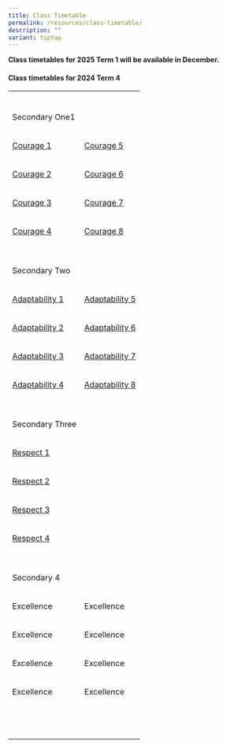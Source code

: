```yaml
---
title: Class Timetable
permalink: /resources/class-timetable/
description: ""
variant: tiptap
---
```

<p><strong>Class timetables for 2025 Term 1 will be available in December.</strong>
</p>
<h4><strong>Class timetables for 2024 Term 4</strong></h4>
<table style="minWidth: 50px">
<colgroup>
<col>
<col>
</colgroup>
<tbody>
<tr>
<th rowspan="1" colspan="1">
<p></p>
</th>
<th rowspan="1" colspan="1">
<p></p>
</th>
</tr>
<tr>
<td rowspan="1" colspan="1">
<p>Secondary One1</p>
</td>
<td rowspan="1" colspan="1">
<p></p>
</td>
</tr>
<tr>
<td rowspan="1" colspan="1">
<p><a href="/files/Timetable/timetable_courage1.pdf" rel="noopener noreferrer nofollow" target="_blank">Courage 1</a>
</p>
</td>
<td rowspan="1" colspan="1">
<p><a href="/files/Timetable/timetable_courage5.pdf" rel="noopener nofollow" target="_blank">Courage 5</a>
</p>
</td>
</tr>
<tr>
<td rowspan="1" colspan="1">
<p><a href="/files/Timetable/timetable_courage2.pdf" rel="noopener nofollow" target="_blank">Courage 2</a>
</p>
</td>
<td rowspan="1" colspan="1">
<p><a href="/files/Timetable/timetable_courage6.pdf" rel="noopener nofollow" target="_blank">Courage 6</a>
</p>
</td>
</tr>
<tr>
<td rowspan="1" colspan="1">
<p><a href="/files/Timetable/timetable_courage3.pdf" rel="noopener nofollow" target="_blank">Courage 3</a>
</p>
</td>
<td rowspan="1" colspan="1">
<p><a href="/files/Timetable/timetable_courage7.pdf" rel="noopener nofollow" target="_blank">Courage 7</a>
</p>
</td>
</tr>
<tr>
<td rowspan="1" colspan="1">
<p><a href="/files/Timetable/timetable_courage4.pdf" rel="noopener nofollow" target="_blank">Courage 4</a>
</p>
</td>
<td rowspan="1" colspan="1">
<p><a href="/files/Timetable/timetable_courage8.pdf" rel="noopener nofollow" target="_blank">Courage 8</a>
</p>
</td>
</tr>
<tr>
<td rowspan="1" colspan="1">
<p></p>
</td>
<td rowspan="1" colspan="1">
<p></p>
</td>
</tr>
<tr>
<td rowspan="1" colspan="1">
<p>Secondary Two</p>
</td>
<td rowspan="1" colspan="1">
<p></p>
</td>
</tr>
<tr>
<td rowspan="1" colspan="1">
<p><a href="/files/Timetable/timetable_adaptability1.pdf" rel="noopener nofollow" target="_blank">Adaptability 1</a>
</p>
</td>
<td rowspan="1" colspan="1">
<p><a href="/files/Timetable/timetable_adaptability5.pdf" rel="noopener nofollow" target="_blank">Adaptability 5</a>
</p>
</td>
</tr>
<tr>
<td rowspan="1" colspan="1">
<p><a href="/files/Timetable/timetable_adaptability2.pdf" rel="noopener nofollow" target="_blank">Adaptability 2</a>
</p>
</td>
<td rowspan="1" colspan="1">
<p><a href="/files/Timetable/timetable_adaptability6.pdf" rel="noopener nofollow" target="_blank">Adaptability 6</a>
</p>
</td>
</tr>
<tr>
<td rowspan="1" colspan="1">
<p><a href="/files/Timetable/timetable_adaptability3.pdf" rel="noopener nofollow" target="_blank">Adaptability 3</a>
</p>
</td>
<td rowspan="1" colspan="1">
<p><a href="/files/Timetable/timetable_adaptability7.pdf" rel="noopener nofollow" target="_blank">Adaptability 7</a>
</p>
</td>
</tr>
<tr>
<td rowspan="1" colspan="1">
<p><a href="/files/Timetable/timetable_adaptability4.pdf" rel="noopener nofollow" target="_blank">Adaptability 4</a>
</p>
</td>
<td rowspan="1" colspan="1">
<p><a href="/files/Timetable/timetable_adaptability8.pdf" rel="noopener nofollow" target="_blank">Adaptability 8</a>
</p>
</td>
</tr>
<tr>
<td rowspan="1" colspan="1">
<p></p>
</td>
<td rowspan="1" colspan="1">
<p></p>
</td>
</tr>
<tr>
<td rowspan="1" colspan="1">
<p>Secondary Three</p>
</td>
<td rowspan="1" colspan="1">
<p></p>
</td>
</tr>
<tr>
<td rowspan="1" colspan="1">
<p><a href="/files/Timetable/timetable_respect1.pdf" rel="noopener nofollow" target="_blank">Respect 1</a>
</p>
</td>
<td rowspan="1" colspan="1">
<p></p>
</td>
</tr>
<tr>
<td rowspan="1" colspan="1">
<p><a href="/files/Timetable/timetable_respect2.pdf" rel="noopener nofollow" target="_blank">Respect 2</a>
</p>
</td>
<td rowspan="1" colspan="1">
<p></p>
</td>
</tr>
<tr>
<td rowspan="1" colspan="1">
<p><a href="/files/Timetable/timetable_respect3.pdf" rel="noopener nofollow" target="_blank">Respect 3</a>
</p>
</td>
<td rowspan="1" colspan="1">
<p></p>
</td>
</tr>
<tr>
<td rowspan="1" colspan="1">
<p><a href="/files/Timetable/timetable_respect4.pdf" rel="noopener nofollow" target="_blank">Respect 4</a>
</p>
</td>
<td rowspan="1" colspan="1">
<p></p>
</td>
</tr>
<tr>
<td rowspan="1" colspan="1">
<p></p>
</td>
<td rowspan="1" colspan="1">
<p></p>
</td>
</tr>
<tr>
<td rowspan="1" colspan="1">
<p>Secondary 4</p>
</td>
<td rowspan="1" colspan="1">
<p></p>
</td>
</tr>
<tr>
<td rowspan="1" colspan="1">
<p>Excellence</p>
</td>
<td rowspan="1" colspan="1">
<p>Excellence</p>
</td>
</tr>
<tr>
<td rowspan="1" colspan="1">
<p>Excellence</p>
</td>
<td rowspan="1" colspan="1">
<p>Excellence</p>
</td>
</tr>
<tr>
<td rowspan="1" colspan="1">
<p>Excellence</p>
</td>
<td rowspan="1" colspan="1">
<p>Excellence</p>
</td>
</tr>
<tr>
<td rowspan="1" colspan="1">
<p>Excellence</p>
</td>
<td rowspan="1" colspan="1">
<p>Excellence</p>
</td>
</tr>
<tr>
<td rowspan="1" colspan="1">
<p></p>
</td>
<td rowspan="1" colspan="1">
<p></p>
</td>
</tr>
<tr>
<td rowspan="1" colspan="1">
<p></p>
</td>
<td rowspan="1" colspan="1">
<p></p>
</td>
</tr>
<tr>
<td rowspan="1" colspan="1">
<p></p>
</td>
<td rowspan="1" colspan="1">
<p></p>
</td>
</tr>
</tbody>
</table>
<p></p>